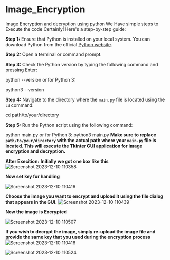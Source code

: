 # Image_Encryption
Image Encryption and decryption using python
We Have simple steps to Execute the code
Certainly! Here's a step-by-step guide:

**Step 1:** Ensure that Python is installed on your local system. You can download Python from the official [Python website](https://www.python.org/downloads/).

**Step 2:** Open a terminal or command prompt.

**Step 3:** Check the Python version by typing the following command and pressing Enter:

python --version
or for Python 3:

python3 --version

**Step 4:** Navigate to the directory where the `main.py` file is located using the `cd` command:

cd path/to/your/directory


**Step 5:** Run the Python script using the following command:

python main.py
or for Python 3:
python3 main.py
**Make sure to replace `path/to/your/directory` with the actual path where your `main.py` file is located. This will execute the Tkinter GUI application for image encryption and decryption.**

**After Execition:**
**Initially we got one box like this**
![Screenshot 2023-12-10 110358](https://github.com/sattisatyanarayanareddy/Image_Encryption/assets/113776283/e97a140c-f4ff-407f-9e2f-41fe32dc601d)

**Now set key for handling**


![Screenshot 2023-12-10 110416](https://github.com/sattisatyanarayanareddy/Image_Encryption/assets/113776283/f51537bc-2a7e-4bce-98a3-ba761aca9fd5)

**Choose the image you want to encrypt and upload it using the file dialog that appears in the GUI.**
![Screenshot 2023-12-10 110439](https://github.com/sattisatyanarayanareddy/Image_Encryption/assets/113776283/c96d4752-6873-4d9a-947f-857d4cf2cfd8)

**Now the image is Encrypted**

![Screenshot 2023-12-10 110507](https://github.com/sattisatyanarayanareddy/Image_Encryption/assets/113776283/74ce0669-5f5c-48b6-90fa-fe9876e250b3)

**If you wish to decrypt the image, simply re-upload the image file and provide the same key that you used during the encryption process**
![Screenshot 2023-12-10 110416](https://github.com/sattisatyanarayanareddy/Image_Encryption/assets/113776283/7a762781-7cfd-4919-b17e-6ef06a1a4196)

![Screenshot 2023-12-10 110524](https://github.com/sattisatyanarayanareddy/Image_Encryption/assets/113776283/de7f1251-15e7-4f9b-afad-0008256658b1)
